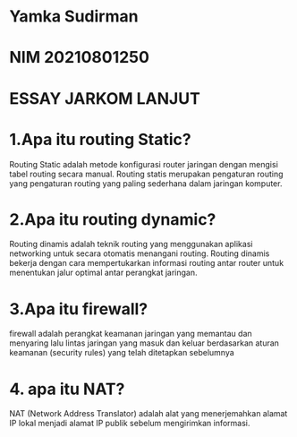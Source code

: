 # Yamka Sudirman
# NIM 20210801250

# ESSAY JARKOM LANJUT

# 1.Apa itu routing Static?
Routing Static adalah metode konfigurasi router jaringan dengan mengisi tabel routing secara manual. Routing statis merupakan pengaturan routing yang pengaturan routing yang paling sederhana dalam jaringan komputer.

# 2.Apa itu routing dynamic? 
Routing dinamis adalah teknik routing yang menggunakan aplikasi networking untuk secara otomatis menangani routing. Routing dinamis bekerja dengan cara mempertukarkan informasi routing antar router untuk menentukan jalur optimal antar perangkat jaringan. 

# 3.Apa itu firewall?
firewall adalah perangkat keamanan jaringan yang memantau dan menyaring lalu lintas jaringan yang masuk dan keluar berdasarkan aturan keamanan (security rules) yang telah ditetapkan sebelumnya

# 4. apa itu NAT?
NAT (Network Address Translator) adalah alat yang menerjemahkan alamat IP lokal menjadi alamat IP publik sebelum mengirimkan informasi.